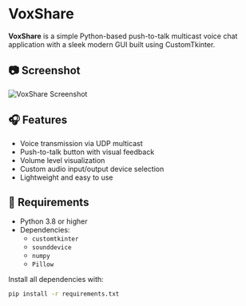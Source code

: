# VoxShare

**VoxShare** is a simple Python-based push-to-talk multicast voice chat application with a sleek modern GUI built using CustomTkinter.

## 📷 Screenshot

![VoxShare Screenshot](screenshot.png)

## 🎧 Features

- Voice transmission via UDP multicast
- Push-to-talk button with visual feedback
- Volume level visualization
- Custom audio input/output device selection
- Lightweight and easy to use

## 🚀 Requirements

- Python 3.8 or higher
- Dependencies:
  - `customtkinter`
  - `sounddevice`
  - `numpy`
  - `Pillow`

Install all dependencies with:

```bash
pip install -r requirements.txt

